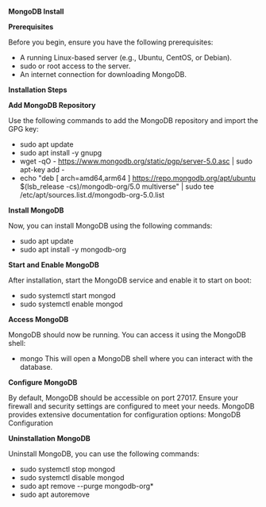 **MongoDB Install**

**Prerequisites**

Before you begin, ensure you have the following prerequisites:

- A running Linux-based server (e.g., Ubuntu, CentOS, or Debian).
- sudo or root access to the server.
- An internet connection for downloading MongoDB.

**Installation Steps**

**Add MongoDB Repository**

Use the following commands to add the MongoDB repository and import the GPG key:

- sudo apt update
- sudo apt install -y gnupg
- wget -qO - https://www.mongodb.org/static/pgp/server-5.0.asc | sudo apt-key add -
- echo "deb [ arch=amd64,arm64 ] https://repo.mongodb.org/apt/ubuntu $(lsb_release -cs)/mongodb-org/5.0 multiverse" | sudo tee /etc/apt/sources.list.d/mongodb-org-5.0.list


**Install MongoDB**

Now, you can install MongoDB using the following commands:

- sudo apt update
- sudo apt install -y mongodb-org

**Start and Enable MongoDB**

After installation, start the MongoDB service and enable it to start on boot:

- sudo systemctl start mongod
- sudo systemctl enable mongod

**Access MongoDB**

MongoDB should now be running. You can access it using the MongoDB shell:

- mongo
This will open a MongoDB shell where you can interact with the database.

**Configure MongoDB**

By default, MongoDB should be accessible on port 27017. Ensure your firewall and security settings are configured to meet your needs. MongoDB provides extensive documentation for configuration options: MongoDB Configuration

**Uninstallation MongoDB**

Uninstall MongoDB, you can use the following commands:

- sudo systemctl stop mongod
- sudo systemctl disable mongod
- sudo apt remove --purge mongodb-org*
- sudo apt autoremove
